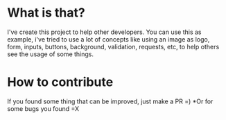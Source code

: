 # What is that?
I've create this project to help other developers.
You can use this as example, i've tried to use a lot of concepts like using an image as logo, form, inputs, buttons, background, validation, requests, etc, to help others see the usage of some things.

# How to contribute
If you found some thing that can be improved, just make a PR =)
*Or for some bugs you found =X
